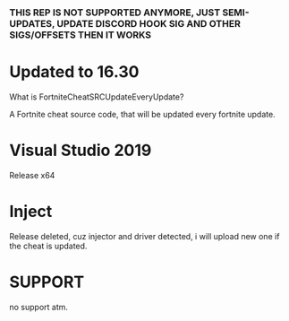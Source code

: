 ### THIS REP IS NOT SUPPORTED ANYMORE, JUST SEMI-UPDATES, UPDATE DISCORD HOOK SIG AND OTHER SIGS/OFFSETS THEN IT WORKS

# Updated to 16.30
What is FortniteCheatSRCUpdateEveryUpdate?

A Fortnite cheat source code, that will be updated every fortnite update.

# Visual Studio 2019
Release x64

# Inject
Release deleted, cuz injector and driver detected, i will upload new one if the cheat is updated.


# SUPPORT
no support atm.

